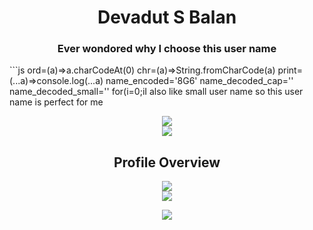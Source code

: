 <h1 align="center">Devadut S Balan</h1>
<h3 align="center">Ever wondored why I choose this user name</h3>
 ```js
      ord=(a)=>a.charCodeAt(0)
      chr=(a)=>String.fromCharCode(a)
      print=(...a)=>console.log(...a)
      name_encoded='8G6'
      name_decoded_cap=''
      name_decoded_small=''
      for(i=0;i<name_encoded.length;i++){
          name_decoded_cap   += chr(ord(name_encoded[i])+12)
          name_decoded_small += chr(ord(name_encoded[i])+44)
      }
      print(name_decoded_cap,name_decoded_small)
 ```
 <h4 align="center" >I also like small user name so this user name is perfect for me</h4>
<p align="center"> 
   <img src="https://komarev.com/ghpvc/?username=DevadutSB">
   <br>
   <img src="https://github-profile-trophy.vercel.app/?username=DevadutSB&theme=discord&&row=2&column=3">
</p>


<h2 align="center">Profile Overview</h2>
<p align="center"> 
    <img src="https://github-readme-stats.vercel.app/api?username=DevadutSB&theme=blue-green">
    <br>
    <img src="https://github-readme-streak-stats.herokuapp.com/?user=DevadutSB&theme=blue-green">
</p>

<p align="center"> 
    <img src="https://github-readme-stats.vercel.app/api/top-langs/?username=DevadutSB&theme=highcontrast">
</p>
